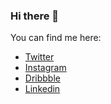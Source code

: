 ### Hi there 👋

You can find me here:

- [Twitter](https://twitter.com/alfrednerstu)
- [Instagram](https://www.instagram.com/alfrednerstu)
- [Dribbble](https://dribbble.com/alfred)
- [Linkedin](https://linkedin.com/in/alfrednerstu)

<!--
**alfrednerstu/alfrednerstu** is a ✨ _special_ ✨ repository because its `README.md` (this file) appears on your GitHub profile.

Here are some ideas to get you started:

- 🔭 I’m currently working on ...
- 🌱 I’m currently learning ...
- 👯 I’m looking to collaborate on ...
- 🤔 I’m looking for help with ...
- 💬 Ask me about ...
- 📫 How to reach me: ...
- 😄 Pronouns: ...
- ⚡ Fun fact: ...

-->
